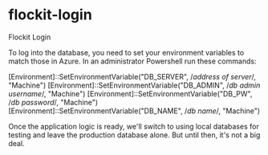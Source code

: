 # flockit-login
Flockit Login

To log into the database, you need to set your environment variables to match those in Azure.
In an administrator Powershell run these commands:

[Environment]::SetEnvironmentVariable("DB_SERVER", /*address of server*/, "Machine")
[Environment]::SetEnvironmentVariable("DB_ADMIN", /*db admin username*/, "Machine")
[Environment]::SetEnvironmentVariable("DB_PW", /*db password*/, "Machine")
[Environment]::SetEnvironmentVariable("DB_NAME", /*db name*/, "Machine")

Once the application logic is ready, we'll switch to using local databases for testing and leave the production database alone. But until then, it's not a big deal.